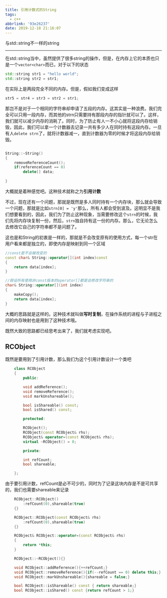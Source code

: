 ```yaml
---
title: 引用计数式的String
tags:
  - c++
abbrlink: '93e26237'
date: 2019-12-18 21:16:07
---
```


与std::string不一样的string

<!-- more -->

------

在std::string当中，虽然提供了很多string的操作，但是，在内存上它的本质也只是一个`vector<char>`而已，对于以下的状态
```cpp
std::string str1 = "hello world";
std::string str2 = str1;
```
在实际上是两段完全不同的内存。但是，假如我们变成这样
```cpp
str5 = str4 = str3 = str2 = str1;
```
那岂不是对于一个相同的字符串却申请了五段的内存。这其实是一种浪费。我们完全可以只用一段内存，而其他的strn只需要持有那段内存的指针就可以了。这样，我们就可以减少内存的消耗了。同时，为了防止有人一不小心就将这段内存给销毁，因此，我们可以拿一个计数器去记录一共有多少人在同时持有这段内存。一旦有人`delete strn`了，就将计数器减一，直到计数器为零的时候才将这段内存给销毁。

```cpp

String::~String()
{
	removeReferenceCount();
	if(referenceCount == 0)
		delete[] data;
	
}
```
大概就是着种感觉吧。这种技术就称之为**引用计数**

不过，现在还有一个问题，那就是既然是多人同时持有一个内存块，那么就会导致一个问题，那就是比如`strn[0] = 'y'`那么，所有人都会受到波及。这明显不是我们想要看到的，因此，我们为了防止这种现象，当需要修改这个`strn`的时候，我们先将内存块复制一份，然后，`strn`独自持有这一份的内存。那么，它无论怎么去修改它自己的字符串都不是问题了。

这也是和String的初衷是一样的，那就是不会改变原有的使用方式，每一个str在用户看来都是独立的，即使内存是映射到同一个区域
```cpp
//const是不会被改变的
const char& String::operator[](int index)const
{
	return data[index];
}

//假设所有使用非const版本的operator[]都是会修改字符串的
char& String::operator[](int index)
{
	makeCopy();
	return data[index];
}
```
大概的思路就是这样的。这种技术就叫做**写时复制**，在操作系统的进程与子进程之间的内存映射也是用到了这种技术哦。

既然大致的思路都已经思考出来了，我们就考虑实现吧。

## RCObject
既然是要用到了引用计数，那么我们为这个引用计数设计一个类吧

```cpp
    class RCObject
    {
        public:

        void addReference();
        void removeReference();
        void markUnshareable();

        bool isShareable() const;
        bool isShared() const;

        protected:

        RCObject();
        RCObject(const RCObject& rhs);
        RCObject& operator=(const RCObject& rhs);
        virtual ~RCObject() = 0;

        private:

        int refCount;
        bool shareable;

    };
```

由于要引用计数，refCount是必不可少的，同时为了记录这块内存是不是可共享的，我们也需要shareable来记录

```cpp
    RCObject::RCObject()
        :refCount(0),shareable(true)
    {}

    RCObject::RCObject(const RCObject& rhs)
        :refCount(0),shareable(true)
    {}

    RCObject& RCObject::operator=(const RCObject& rhs)
    {
        return *this;
    }

    RCObject::~RCObject(){}

    void RCObject::addReference(){++refCount;}
    void RCObject::removeReference(){if(--refCount == 0) delete this;}
    void RCObject::markUnshareable(){shareable = false;}

    bool RCObject::isShareable() const { return shareable;}
    bool RCObject::isShared() const {return refCount > 1;}
```

